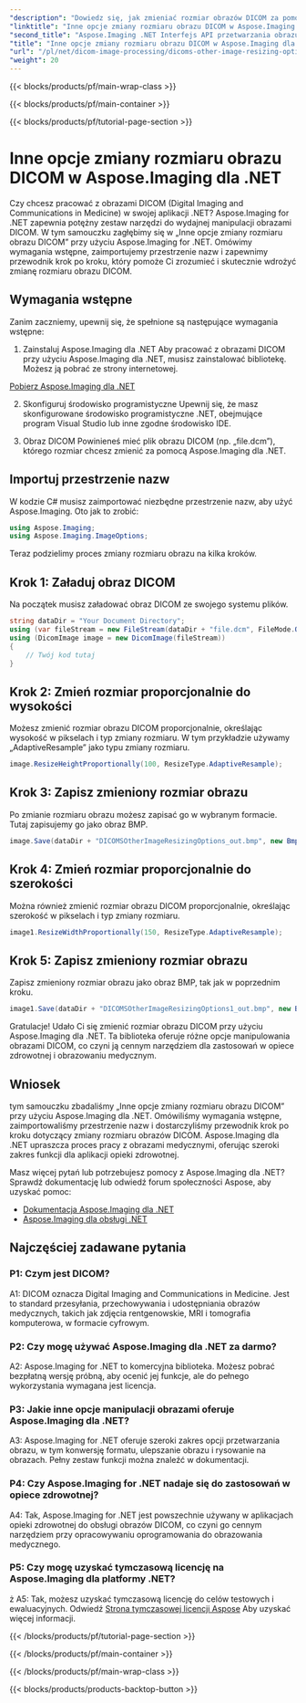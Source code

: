 ```yaml
---
"description": "Dowiedz się, jak zmieniać rozmiar obrazów DICOM za pomocą Aspose.Imaging dla .NET. Przewodnik krok po kroku dotyczący wydajnej manipulacji obrazami medycznymi."
"linktitle": "Inne opcje zmiany rozmiaru obrazu DICOM w Aspose.Imaging dla .NET"
"second_title": "Aspose.Imaging .NET Interfejs API przetwarzania obrazu"
"title": "Inne opcje zmiany rozmiaru obrazu DICOM w Aspose.Imaging dla .NET"
"url": "/pl/net/dicom-image-processing/dicoms-other-image-resizing-options/"
"weight": 20
---
```


{{< blocks/products/pf/main-wrap-class >}}

{{< blocks/products/pf/main-container >}}

{{< blocks/products/pf/tutorial-page-section >}}

# Inne opcje zmiany rozmiaru obrazu DICOM w Aspose.Imaging dla .NET

Czy chcesz pracować z obrazami DICOM (Digital Imaging and Communications in Medicine) w swojej aplikacji .NET? Aspose.Imaging for .NET zapewnia potężny zestaw narzędzi do wydajnej manipulacji obrazami DICOM. W tym samouczku zagłębimy się w „Inne opcje zmiany rozmiaru obrazu DICOM” przy użyciu Aspose.Imaging for .NET. Omówimy wymagania wstępne, zaimportujemy przestrzenie nazw i zapewnimy przewodnik krok po kroku, który pomoże Ci zrozumieć i skutecznie wdrożyć zmianę rozmiaru obrazu DICOM.

## Wymagania wstępne

Zanim zaczniemy, upewnij się, że spełnione są następujące wymagania wstępne:

1. Zainstaluj Aspose.Imaging dla .NET
Aby pracować z obrazami DICOM przy użyciu Aspose.Imaging dla .NET, musisz zainstalować bibliotekę. Możesz ją pobrać ze strony internetowej.

[Pobierz Aspose.Imaging dla .NET](https://releases.aspose.com/imaging/net/)

2. Skonfiguruj środowisko programistyczne
Upewnij się, że masz skonfigurowane środowisko programistyczne .NET, obejmujące program Visual Studio lub inne zgodne środowisko IDE.

3. Obraz DICOM
Powinieneś mieć plik obrazu DICOM (np. „file.dcm”), którego rozmiar chcesz zmienić za pomocą Aspose.Imaging dla .NET.

## Importuj przestrzenie nazw

W kodzie C# musisz zaimportować niezbędne przestrzenie nazw, aby użyć Aspose.Imaging. Oto jak to zrobić:

```csharp
using Aspose.Imaging;
using Aspose.Imaging.ImageOptions;
```

Teraz podzielimy proces zmiany rozmiaru obrazu na kilka kroków.

## Krok 1: Załaduj obraz DICOM
Na początek musisz załadować obraz DICOM ze swojego systemu plików.

```csharp
string dataDir = "Your Document Directory";
using (var fileStream = new FileStream(dataDir + "file.dcm", FileMode.Open, FileAccess.Read))
using (DicomImage image = new DicomImage(fileStream))
{
    // Twój kod tutaj
}
```

## Krok 2: Zmień rozmiar proporcjonalnie do wysokości
Możesz zmienić rozmiar obrazu DICOM proporcjonalnie, określając wysokość w pikselach i typ zmiany rozmiaru. W tym przykładzie używamy „AdaptiveResample” jako typu zmiany rozmiaru.

```csharp
image.ResizeHeightProportionally(100, ResizeType.AdaptiveResample);
```

## Krok 3: Zapisz zmieniony rozmiar obrazu
Po zmianie rozmiaru obrazu możesz zapisać go w wybranym formacie. Tutaj zapisujemy go jako obraz BMP.

```csharp
image.Save(dataDir + "DICOMSOtherImageResizingOptions_out.bmp", new BmpOptions());
```

## Krok 4: Zmień rozmiar proporcjonalnie do szerokości
Można również zmienić rozmiar obrazu DICOM proporcjonalnie, określając szerokość w pikselach i typ zmiany rozmiaru.

```csharp
image1.ResizeWidthProportionally(150, ResizeType.AdaptiveResample);
```

## Krok 5: Zapisz zmieniony rozmiar obrazu
Zapisz zmieniony rozmiar obrazu jako obraz BMP, tak jak w poprzednim kroku.

```csharp
image1.Save(dataDir + "DICOMSOtherImageResizingOptions1_out.bmp", new BmpOptions());
```

Gratulacje! Udało Ci się zmienić rozmiar obrazu DICOM przy użyciu Aspose.Imaging dla .NET. Ta biblioteka oferuje różne opcje manipulowania obrazami DICOM, co czyni ją cennym narzędziem dla zastosowań w opiece zdrowotnej i obrazowaniu medycznym.

## Wniosek

tym samouczku zbadaliśmy „Inne opcje zmiany rozmiaru obrazu DICOM” przy użyciu Aspose.Imaging dla .NET. Omówiliśmy wymagania wstępne, zaimportowaliśmy przestrzenie nazw i dostarczyliśmy przewodnik krok po kroku dotyczący zmiany rozmiaru obrazów DICOM. Aspose.Imaging dla .NET upraszcza proces pracy z obrazami medycznymi, oferując szeroki zakres funkcji dla aplikacji opieki zdrowotnej.

Masz więcej pytań lub potrzebujesz pomocy z Aspose.Imaging dla .NET? Sprawdź dokumentację lub odwiedź forum społeczności Aspose, aby uzyskać pomoc:

- [Dokumentacja Aspose.Imaging dla .NET](https://reference.aspose.com/imaging/net/)
- [Aspose.Imaging dla obsługi .NET](https://forum.aspose.com/)

## Najczęściej zadawane pytania

### P1: Czym jest DICOM?

A1: DICOM oznacza Digital Imaging and Communications in Medicine. Jest to standard przesyłania, przechowywania i udostępniania obrazów medycznych, takich jak zdjęcia rentgenowskie, MRI i tomografia komputerowa, w formacie cyfrowym.

### P2: Czy mogę używać Aspose.Imaging dla .NET za darmo?

A2: Aspose.Imaging for .NET to komercyjna biblioteka. Możesz pobrać bezpłatną wersję próbną, aby ocenić jej funkcje, ale do pełnego wykorzystania wymagana jest licencja.

### P3: Jakie inne opcje manipulacji obrazami oferuje Aspose.Imaging dla .NET?

A3: Aspose.Imaging for .NET oferuje szeroki zakres opcji przetwarzania obrazu, w tym konwersję formatu, ulepszanie obrazu i rysowanie na obrazach. Pełny zestaw funkcji można znaleźć w dokumentacji.

### P4: Czy Aspose.Imaging for .NET nadaje się do zastosowań w opiece zdrowotnej?

A4: Tak, Aspose.Imaging for .NET jest powszechnie używany w aplikacjach opieki zdrowotnej do obsługi obrazów DICOM, co czyni go cennym narzędziem przy opracowywaniu oprogramowania do obrazowania medycznego.

### P5: Czy mogę uzyskać tymczasową licencję na Aspose.Imaging dla platformy .NET?
ż
A5: Tak, możesz uzyskać tymczasową licencję do celów testowych i ewaluacyjnych. Odwiedź [Strona tymczasowej licencji Aspose](https://purchase.aspose.com/temporary-license/) Aby uzyskać więcej informacji.

{{< /blocks/products/pf/tutorial-page-section >}}

{{< /blocks/products/pf/main-container >}}

{{< /blocks/products/pf/main-wrap-class >}}

{{< blocks/products/products-backtop-button >}}